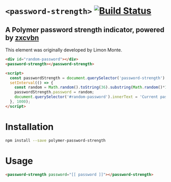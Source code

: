 # `<password-strength>` [![Build Status](https://travis-ci.org/Collaborne/polymer-password-strength.svg?branch=master)](https://travis-ci.org/Collaborne/polymer-password-strength)

## A Polymer password strength indicator, powered by [zxcvbn](https://github.com/dropbox/zxcvbn)


This element was originally developed by Limon Monte.

```html
<div id="random-password"></div>
<password-strength></password-strength>

<script>
  const passwordStrength = document.querySelector('password-strength')
  setInterval(() => {
    const random = Math.random().toString(36).substring(Math.random()*10);
    passwordStrength.password = random;
    document.querySelector('#random-password').innerText = 'Current password: ' + random;
  }, 1000);
</script>
```


# Installation

```bash
npm install --save polymer-password-strength
```

# Usage

```html
<password-strength password="[[ password ]]"></password-strength>
```
